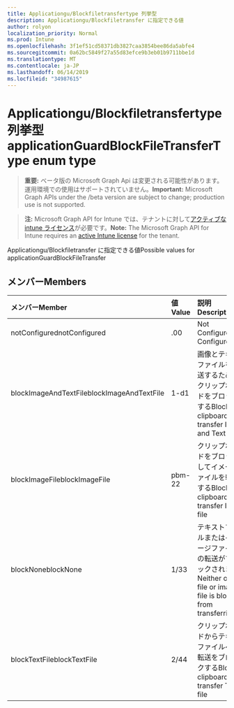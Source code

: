 ```yaml
---
title: Applicationgu/Blockfiletransfertype 列挙型
description: Applicationgu/Blockfiletransfer に指定できる値
author: rolyon
localization_priority: Normal
ms.prod: Intune
ms.openlocfilehash: 3f1ef51cd58371db3827caa3854bee86da5abfe4
ms.sourcegitcommit: 0a62bc5849f27a55d83efce9b3eb01b9711bbe1d
ms.translationtype: MT
ms.contentlocale: ja-JP
ms.lasthandoff: 06/14/2019
ms.locfileid: "34987615"
---
```

# <a name="applicationguardblockfiletransfertype-enum-type"></a><span data-ttu-id="683b3-103">Applicationgu/Blockfiletransfertype 列挙型</span><span class="sxs-lookup"><span data-stu-id="683b3-103">applicationGuardBlockFileTransferType enum type</span></span>

> <span data-ttu-id="683b3-104">**重要:** ベータ版の Microsoft Graph Api は変更される可能性があります。運用環境での使用はサポートされていません。</span><span class="sxs-lookup"><span data-stu-id="683b3-104">**Important:** Microsoft Graph APIs under the /beta version are subject to change; production use is not supported.</span></span>

> <span data-ttu-id="683b3-105">**注:** Microsoft Graph API for Intune では、テナントに対して[アクティブな intune ライセンス](https://go.microsoft.com/fwlink/?linkid=839381)が必要です。</span><span class="sxs-lookup"><span data-stu-id="683b3-105">**Note:** The Microsoft Graph API for Intune requires an [active Intune license](https://go.microsoft.com/fwlink/?linkid=839381) for the tenant.</span></span>

<span data-ttu-id="683b3-106">Applicationgu/Blockfiletransfer に指定できる値</span><span class="sxs-lookup"><span data-stu-id="683b3-106">Possible values for applicationGuardBlockFileTransfer</span></span>

## <a name="members"></a><span data-ttu-id="683b3-107">メンバー</span><span class="sxs-lookup"><span data-stu-id="683b3-107">Members</span></span>
|<span data-ttu-id="683b3-108">メンバー</span><span class="sxs-lookup"><span data-stu-id="683b3-108">Member</span></span>|<span data-ttu-id="683b3-109">値</span><span class="sxs-lookup"><span data-stu-id="683b3-109">Value</span></span>|<span data-ttu-id="683b3-110">説明</span><span class="sxs-lookup"><span data-stu-id="683b3-110">Description</span></span>|
|:---|:---|:---|
|<span data-ttu-id="683b3-111">notConfigured</span><span class="sxs-lookup"><span data-stu-id="683b3-111">notConfigured</span></span>|<span data-ttu-id="683b3-112">.0</span><span class="sxs-lookup"><span data-stu-id="683b3-112">0</span></span>|<span data-ttu-id="683b3-113">Not Configured</span><span class="sxs-lookup"><span data-stu-id="683b3-113">Not Configured</span></span>|
|<span data-ttu-id="683b3-114">blockImageAndTextFile</span><span class="sxs-lookup"><span data-stu-id="683b3-114">blockImageAndTextFile</span></span>|<span data-ttu-id="683b3-115">1-d</span><span class="sxs-lookup"><span data-stu-id="683b3-115">1</span></span>|<span data-ttu-id="683b3-116">画像とテキストファイルを転送するためのクリップボードをブロックする</span><span class="sxs-lookup"><span data-stu-id="683b3-116">Block clipboard to transfer Image and Text file</span></span>|
|<span data-ttu-id="683b3-117">blockImageFile</span><span class="sxs-lookup"><span data-stu-id="683b3-117">blockImageFile</span></span>|<span data-ttu-id="683b3-118">pbm-2</span><span class="sxs-lookup"><span data-stu-id="683b3-118">2</span></span>|<span data-ttu-id="683b3-119">クリップボードをブロックしてイメージファイルを転送する</span><span class="sxs-lookup"><span data-stu-id="683b3-119">Block clipboard to transfer Image file</span></span>|
|<span data-ttu-id="683b3-120">blockNone</span><span class="sxs-lookup"><span data-stu-id="683b3-120">blockNone</span></span>|<span data-ttu-id="683b3-121">1/3</span><span class="sxs-lookup"><span data-stu-id="683b3-121">3</span></span>|<span data-ttu-id="683b3-122">テキストファイルまたはイメージファイルの転送がブロックされません</span><span class="sxs-lookup"><span data-stu-id="683b3-122">Neither of text file or image file is blocked from transferring</span></span>|
|<span data-ttu-id="683b3-123">blockTextFile</span><span class="sxs-lookup"><span data-stu-id="683b3-123">blockTextFile</span></span>|<span data-ttu-id="683b3-124">2/4</span><span class="sxs-lookup"><span data-stu-id="683b3-124">4</span></span>|<span data-ttu-id="683b3-125">クリップボードからテキストファイルへの転送をブロックする</span><span class="sxs-lookup"><span data-stu-id="683b3-125">Block clipboard to transfer Text file</span></span>|





